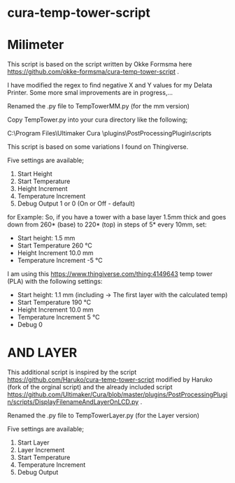 # cura-temp-tower-script

# Milimeter

This script is based on the script written by Okke Formsma here https://github.com/okke-formsma/cura-temp-tower-script .

I have modified the regex to find negative X and Y values for my Delata Printer.
Some more smal improvements are in progress,...

Renamed the .py file to TempTowerMM.py (for the mm version)

Copy TempTower.py into your cura directory like the following;

C:\Program Files\Ultimaker Cura <version>\plugins\PostProcessingPlugin\scripts

This script is based on some variations I found on Thingiverse.

Five settings are available;

1. Start Height
2. Start Temperature
3. Height Increment
4. Temperature Increment
5. Debug Output 1 or 0 (On or Off - default)

for Example:
So, if you have a tower with a base layer 1.5mm thick and goes down from 260* (base) to 220* (top) in steps of 5* every 10mm, set:

* Start height: 1.5 mm
* Start Temperature 260 °C
* Height Increment 10.0 mm
* Temperature Increment -5 °C


I am using this https://www.thingiverse.com/thing:4149643 temp tower (PLA) with the following settings:
* Start height: 1.1 mm (including -> The first layer with the calculated temp)
* Start Temperature 190 °C
* Height Increment 10.0 mm
* Temperature Increment 5 °C
* Debug 0





# AND LAYER

This additional script is inspired by the script https://github.com/Haruko/cura-temp-tower-script modified by Haruko (fork of the orginal script) and the already included script https://github.com/Ultimaker/Cura/blob/master/plugins/PostProcessingPlugin/scripts/DisplayFilenameAndLayerOnLCD.py .

Renamed the .py file to TempTowerLayer.py (for the Layer version)

Five settings are available;

1. Start Layer
2. Layer Increment
3. Start Temperature
4. Temperature Increment
5. Debug Output
